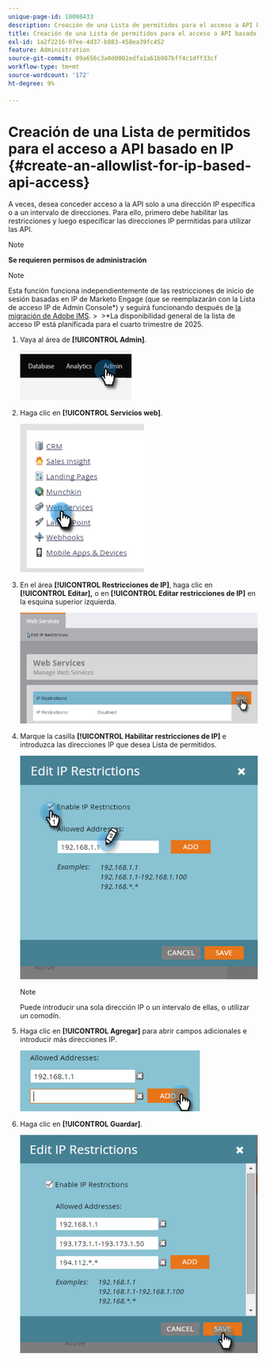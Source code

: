 ```yaml
---
unique-page-id: 10098433
description: Creación de una Lista de permitidos para el acceso a API basado en IP - Documentos de Marketo - Documentación del producto
title: Creación de una Lista de permitidos para el acceso a API basado en IP
exl-id: 1a2f2216-07ee-4d37-b883-458ea39fc452
feature: Administration
source-git-commit: 09a656c3a0d0002edfa1a61b987bff4c1dff33cf
workflow-type: tm+mt
source-wordcount: '172'
ht-degree: 9%

---
```


# Creación de una Lista de permitidos para el acceso a API basado en IP {#create-an-allowlist-for-ip-based-api-access}

A veces, desea conceder acceso a la API solo a una dirección IP específica o a un intervalo de direcciones. Para ello, primero debe habilitar las restricciones y luego especificar las direcciones IP permitidas para utilizar las API.

>[!NOTE]
>
>**Se requieren permisos de administración**

>[!NOTE]
>
>Esta función funciona independientemente de las restricciones de inicio de sesión basadas en IP de Marketo Engage (que se reemplazarán con la Lista de acceso IP de Admin Console*) y seguirá funcionando después de [la migración de Adobe IMS](/help/marketo/product-docs/administration/marketo-with-adobe-identity/adobe-identity-management-overview.md).
>&#x200B;> 
>&#x200B;>&#42;La disponibilidad general de la lista de acceso IP está planificada para el cuarto trimestre de 2025.

1. Vaya al área de **[!UICONTROL Admin]**.

   ![](assets/create-an-allowlist-for-ip-based-api-access-1.png)

1. Haga clic en **[!UICONTROL Servicios web]**.

   ![](assets/create-an-allowlist-for-ip-based-api-access-2.png)

1. En el área **[!UICONTROL Restricciones de IP]**, haga clic en **[!UICONTROL Editar],** o en **[!UICONTROL Editar restricciones de IP]** en la esquina superior izquierda.

   ![](assets/create-an-allowlist-for-ip-based-api-access-3.png)

1. Marque la casilla **[!UICONTROL Habilitar restricciones de IP]** e introduzca las direcciones IP que desea Lista de permitidos.

   ![](assets/create-an-allowlist-for-ip-based-api-access-4.png)

   >[!NOTE]
   >
   >Puede introducir una sola dirección IP o un intervalo de ellas, o utilizar un comodín.

1. Haga clic en **[!UICONTROL Agregar]** para abrir campos adicionales e introducir más direcciones IP.

   ![](assets/create-an-allowlist-for-ip-based-api-access-5.png)

1. Haga clic en **[!UICONTROL Guardar]**.

   ![](assets/create-an-allowlist-for-ip-based-api-access-6.png)
